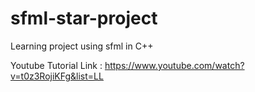 # sfml-star-project
Learning project using sfml in C++

Youtube Tutorial Link : https://www.youtube.com/watch?v=t0z3RojiKFg&list=LL
